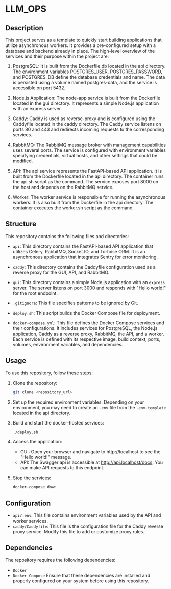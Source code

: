 # LLM_OPS

## Description

This project serves as a template to quickly start building applications that utilize asynchronous workers. It provides a pre-configured setup with a database and backend already in place. The high-level overview of the services and their purpose within the project are:

1. PostgreSQL: It is built from the Dockerfile.db located in the api directory. The environment variables POSTGRES_USER, POSTGRES_PASSWORD, and POSTGRES_DB define the database credentials and name. The data is persisted using a volume named postgres-data, and the service is accessible on port 5432.

2. Node.js Application: The node-app service is built from the Dockerfile located in the gui directory. It represents a simple Node.js application with an express server.

3. Caddy: Caddy is used as reverse-proxy and is configured using the Caddyfile located in the caddy directory. The Caddy service listens on ports 80 and 443 and redirects incoming requests to the corresponding services.

4. RabbitMQ: The RabbitMQ message broker with management capabilities uses several ports. The service is configured with environment variables specifying credentials, virtual hosts, and other settings that could be modified.

5. API: The api service represents the FastAPI-based API application. It is built from the Dockerfile located in the api directory. The container runs the api.sh script as the command. The service exposes port 8000 on the host and depends on the RabbitMQ service.

6. Worker: The worker service is responsible for running the asynchronous workers. It is also built from the Dockerfile in the api directory. The container executes the worker.sh script as the command.

## Structure

This repository contains the following files and directories:

- `api`: This directory contains the FastAPI-based API application that utilizes Celery, RabbitMQ, Socket.IO, and Tortoise ORM. It is an asynchronous application that integrates Sentry for error monitoring.

- `caddy`: This directory contains the Caddyfile configuration used as a reverse proxy for the GUI, API, and RabbitMQ.

- `gui`: This directory contains a simple Node.js application with an `express` server. The server listens on port 3000 and responds with "Hello world!" for the root endpoint.

- `.gitignore`: This file specifies patterns to be ignored by Git.

- `deploy.sh`: This script builds the Docker Compose file for deployment.

- `docker-compose.yml`: This file defines the Docker Compose services and their configurations. It includes services for PostgreSQL, the Node.js application, Caddy as a reverse proxy, RabbitMQ, the API, and a worker. Each service is defined with its respective image, build context, ports, volumes, environment variables, and dependencies.

## Usage

To use this repository, follow these steps:

1. Clone the repository:

    ```bash
   git clone <repository_url>
    ```
2. Set up the required environment variables. Depending on your environment, you may need to create an `.env` file from the `.env.template` located in the api directory.
3. Build and start the docker-hosted services:
    ``` bash
    ./deploy.sh
    ```
4. Access the application:
    - GUI: Open your browser and navigate to http://localhost to see the "Hello world!" message.
    - API: The Swagger api is accessible at http://api.localhost/docs. You can make API requests to this endpoint.
5. Stop the services:
    ```bash
    docker-compose down
    ```
## Configuration
- `api/.env`: This file contains environment variables used by the API and worker services.
- `caddy/Caddyfile`: This file is the configuration file for the Caddy reverse proxy service. Modify this file to add or customize proxy rules.

## Dependencies
The repository requires the following dependencies:
- `Docker`
- `Docker Compose`
Ensure that these dependencies are installed and properly configured on your system before using this repository.


